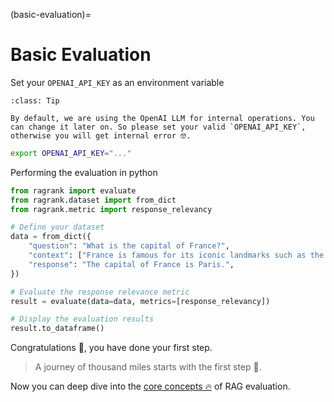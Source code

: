 (basic-evaluation)=
# Basic Evaluation


Set your `OPENAI_API_KEY` as an environment variable

```{admonition} Attention
:class: Tip

By default, we are using the OpenAI LLM for internal operations. You can change it later on. So please set your valid `OPENAI_API_KEY`, otherwise you will get internal error 🤓.
```

```bash
export OPENAI_API_KEY="..."
```

Performing the evaluation in python

```python
from ragrank import evaluate
from ragrank.dataset import from_dict
from ragrank.metric import response_relevancy

# Define your dataset
data = from_dict({
    "question": "What is the capital of France?",
    "context": ["France is famous for its iconic landmarks such as the Eiffel Tower and its rich culinary tradition."],
    "response": "The capital of France is Paris.",
})

# Evaluate the response relevance metric
result = evaluate(data=data, metrics=[response_relevancy])

# Display the evaluation results
result.to_dataframe()
```

Congratulations 🎉, you have done your first step. 
> A journey of thousand miles starts with the first step 🌱.


Now you can deep dive into the [core concepts 🔥](../core_concepts/index.md) of RAG evaluation.